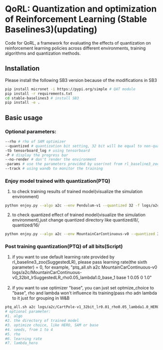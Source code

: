 # QoRL: Quantization and optimization of Reinforcement Learning (Stable Baselines3)(updating)

Code for QoRL, a framework for evaluating the effects of quantization on reinforcement learning policies across different environments, training algorithms and quantization methods.

## Installation

Please install the following SB3 version because of the modifications in SB3 <br/>
```sh
pip install micronet -i https://pypi.org/simple # QAT module
pip install -r requirements.txt
cd stable-baselines3 # install SB3
pip install -e .
```

## Basic usage

### Optional parameters:
```sh
--rho # rho of SAM optimizer
--quantized # quantization bit setting, 32 bit will be equal to non-quantization
-tb tensorboard_log # using tensorboard
-P # display the progress bar
--no-render # don't render the environment
-params # use the parameters provided by user(not from rl_baseline3_zoo). e.g.-params learning_rate:0.01 buffer_size:256
--track # using wandb to monitor the training
```

[//]: # (## Quick start to train&#40;search lr, rho and lambda_hero&#41;)

[//]: # (```sh)

[//]: # (bash auto_train.sh a2c 32 20 1000000 search_all)

[//]: # (# $1 is the name of algorithm)

[//]: # (# $2 is the set of quantization bit&#40;QAT&#41;, using 32 bit means no QAT)

[//]: # (# $3 is the test times&#40;seeds number&#41;)

[//]: # (# $4 is timestep for training)

[//]: # (# $5 is the choice of training, search all lr and rho, search lr , search rho, search lambda_hero)

[//]: # (```)

[//]: # ()
[//]: # (### Train model from scratch&#40;QAT&#41;)

[//]: # (```sh)

[//]: # (python train.py --algo dqn --env CartPole-v1 --device cuda --optimize-choice base --quantize 32 -P --rho 0.05 --track)

[//]: # (```)

[//]: # ()
[//]: # ()
### Enjoy model trained with quantization(PTQ)



1. to check training results of trained model(visualize the simulation environment)
```sh
python enjoy.py --algo a2c --env Pendulum-v1 --quantized 32 -f logs/a2c/Pendulum-v1_32bit_lr0.05_rho0.01_lambda1.0_HERO_1
```
2. to check quantized effect of trained model(visualize the simulation environment),just change quantized directory like quantized/8/, quantized/16/
```sh
python enjoy.py --algo a2c --env MountainCarContinuous-v0 --quantized 32 -f quantized/8/a2c/MountainCarContinuous-v0_lrSuggestedLR_rho0.05_lambda1.0_base_1
```

[//]: # ()
[//]: # (### Post training quantization&#40;PTQ&#41; )

[//]: # (```sh)

[//]: # (python new_ptq.py --algo dqn --env CartPole-v1 --quantized 8 )

[//]: # (```)

[//]: # ()
[//]: # (### Collate model with different quantization bits and build reward diagram)

[//]: # ()
[//]: # (#### PTQ:)

[//]: # (```sh)

[//]: # (python collate_model.py --algo dqn --env CartPole-v1 --device cuda -f quantized --no-render)

[//]: # (```)

### Post training quantization(PTQ) of all bits(Script)
1. if you want to use default learning rate provided by rl_baseline3_zoo(SuggestedLR), please pass learning rate(the sixth parameter) = 0, for example, "ptq_all.sh a2c MountainCarContinuous-v0  logs/a2c/MountainCarContinuous-v0_32bit_lrSuggestedLR_rho0.05_lambda1.0_base_1 base 1 0.05 0 1.0"<br/><br/>
2. if you want to use optimizer "base", you can just set optmize_choice to "base", rho and lambda won't influence its training(pass rho adn lambda to it just for grouping in W&B
```sh
ptq_all.sh a2c logs/a2c/CartPole-v1_32bit_lr0.01_rho0.05_lambda1.0_HERO_1 HERO 1 0.05 0.01 1.0
# optional parameter:
#1. algo 
#2. the directory of trained model
#3. optimize choice, like HERO, SAM or base
#4. seeds, from 1 to 4
#5. rho
#6. learning rate
#7. lambda_hero
```




